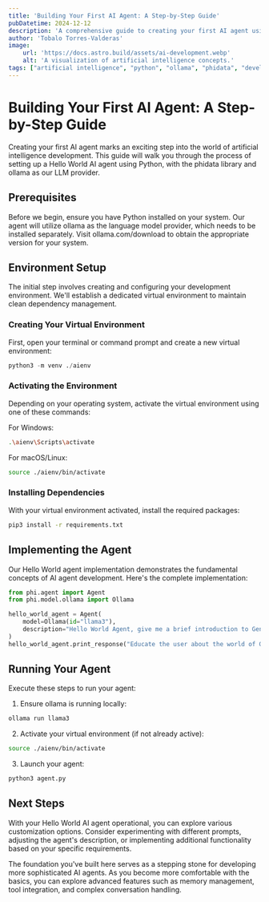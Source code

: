 ```yaml
---
title: 'Building Your First AI Agent: A Step-by-Step Guide'
pubDatetime: 2024-12-12
description: 'A comprehensive guide to creating your first AI agent using Python, phidata, and ollama.'
author: 'Tobalo Torres-Valderas'
image:
    url: 'https://docs.astro.build/assets/ai-development.webp'
    alt: 'A visualization of artificial intelligence concepts.'
tags: ["artificial intelligence", "python", "ollama", "phidata", "development"]
---
```


# Building Your First AI Agent: A Step-by-Step Guide

Creating your first AI agent marks an exciting step into the world of artificial intelligence development. This guide will walk you through the process of setting up a Hello World AI agent using Python, with the phidata library and ollama as our LLM provider.

## Prerequisites

Before we begin, ensure you have Python installed on your system. Our agent will utilize ollama as the language model provider, which needs to be installed separately. Visit ollama.com/download to obtain the appropriate version for your system.

## Environment Setup

The initial step involves creating and configuring your development environment. We'll establish a dedicated virtual environment to maintain clean dependency management.

### Creating Your Virtual Environment

First, open your terminal or command prompt and create a new virtual environment:

```python
python3 -m venv ./aienv
```

### Activating the Environment

Depending on your operating system, activate the virtual environment using one of these commands:

For Windows:
```bash
.\aienv\Scripts\activate
```

For macOS/Linux:
```bash
source ./aienv/bin/activate
```

### Installing Dependencies

With your virtual environment activated, install the required packages:

```bash
pip3 install -r requirements.txt
```

## Implementing the Agent

Our Hello World agent implementation demonstrates the fundamental concepts of AI agent development. Here's the complete implementation:

```python
from phi.agent import Agent
from phi.model.ollama import Ollama

hello_world_agent = Agent(
    model=Ollama(id="llama3"),
    description="Hello World Agent, give me a brief introduction to GenAI and Traditional AI for beginners and enthusiasts",
)
hello_world_agent.print_response("Educate the user about the world of GenAI and Traditional AI", stream=True)
```

## Running Your Agent

Execute these steps to run your agent:

1. Ensure ollama is running locally:
```bash
ollama run llama3
```

2. Activate your virtual environment (if not already active):
```bash
source ./aienv/bin/activate
```

3. Launch your agent:
```bash
python3 agent.py
```

## Next Steps

With your Hello World AI agent operational, you can explore various customization options. Consider experimenting with different prompts, adjusting the agent's description, or implementing additional functionality based on your specific requirements.

The foundation you've built here serves as a stepping stone for developing more sophisticated AI agents. As you become more comfortable with the basics, you can explore advanced features such as memory management, tool integration, and complex conversation handling.